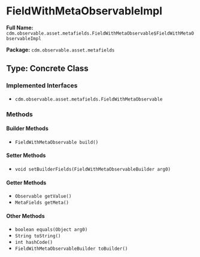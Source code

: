 # FieldWithMetaObservableImpl

**Full Name:** `cdm.observable.asset.metafields.FieldWithMetaObservable$FieldWithMetaObservableImpl`

**Package:** `cdm.observable.asset.metafields`

## Type: Concrete Class

### Implemented Interfaces

- `cdm.observable.asset.metafields.FieldWithMetaObservable`

### Methods

#### Builder Methods

- `FieldWithMetaObservable build()`

#### Setter Methods

- `void setBuilderFields(FieldWithMetaObservableBuilder arg0)`

#### Getter Methods

- `Observable getValue()`
- `MetaFields getMeta()`

#### Other Methods

- `boolean equals(Object arg0)`
- `String toString()`
- `int hashCode()`
- `FieldWithMetaObservableBuilder toBuilder()`

